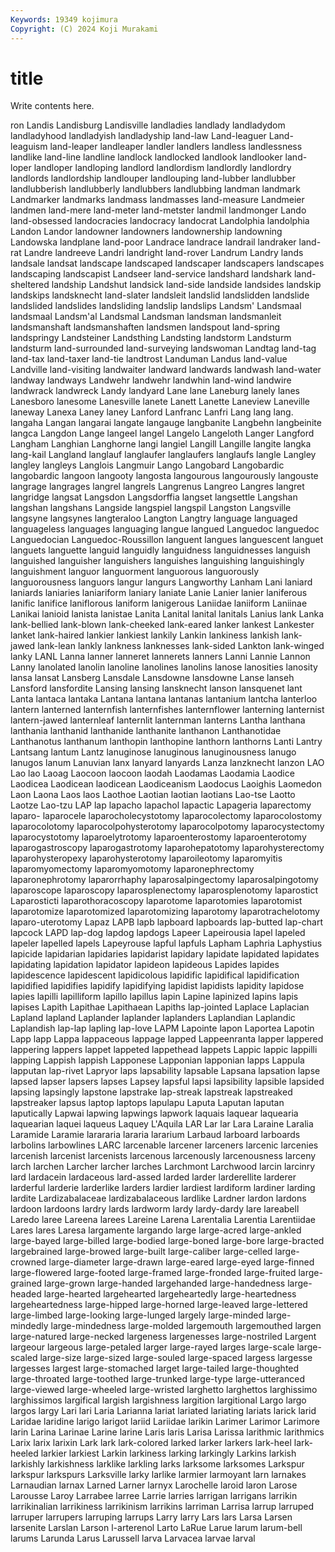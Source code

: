 ```yaml
---
Keywords: 19349 kojimura
Copyright: (C) 2024 Koji Murakami
---
```


# title

Write contents here.



ron
Landis Landisburg Landisville landladies landlady landladydom landladyhood landladyish landladyship land-law
Land-leaguer Land-leaguism land-leaper landleaper landler landlers landless landlessness landlike land-line
landline landlock landlocked landlook landlooker land-loper landloper landloping landlord landlordism
landlordly landlordry landlords landlordship landlouper landlouping land-lubber landlubber landlubberish landlubberly
landlubbers landlubbing landman landmark Landmarker landmarks landmass landmasses land-measure Landmeier
landmen land-mere land-meter land-metster landmil landmonger Lando land-obsessed landocracies landocracy
landocrat Landolphia landolphia Landon Landor landowner landowners landownership landowning Landowska
landplane land-poor Landrace landrace landrail landraker land-rat Landre landreeve Landri
landright land-rover Landrum Landry lands landsale landsat landscape landscaped landscaper
landscapers landscapes landscaping landscapist Landseer land-service landshard landshark land-sheltered landship
Landshut landsick land-side landside landsides landskip landskips landsknecht land-slater landsleit
landslid landslidden landslide landslided landslides landsliding landslip landslips Landsm' Landsmaal
landsmaal Landsm'al Landsmal Landsman landsman landsmanleit landsmanshaft landsmanshaften landsmen landspout
land-spring landspringy Landsteiner Landsthing Landsting landstorm Landsturm landsturm land-surrounded land-surveying
landswoman Landtag land-tag land-tax land-taxer land-tie landtrost Landuman Landus land-value
Landville land-visiting landwaiter landward landwards landwash land-water landway landways Landwehr
landwehr landwhin land-wind landwire landwrack landwreck Landy landyard Lane lane
Laneburg lanely lanes Lanesboro lanesome Lanesville lanete Lanett Lanette Laneview
Laneville laneway Lanexa Laney laney Lanford Lanfranc Lanfri Lang lang
lang. langaha Langan langarai langate langauge langbanite Langbehn langbeinite langca
Langdon Lange langeel langel Langelo Langeloth Langer Langford Langham Langhian
Langhorne langi langiel Langill Langille langite langka lang-kail Langland langlauf
langlaufer langlaufers langlaufs langle Langley langley langleys Langlois Langmuir Lango
Langobard Langobardic langobardic langoon langooty langosta langourous langourously langouste langrage
langrages langrel langrels Langrenus Langreo Langres langret langridge langsat Langsdon
Langsdorffia langset langsettle Langshan langshan langshans Langside langspiel langspil Langston
Langsville langsyne langsynes langteraloo Langton Langtry language languaged languageless languages
languaging langue langued Languedoc languedoc Languedocian Languedoc-Roussillon languent langues languescent
languet languets languette languid languidly languidness languidnesses languish languished languisher
languishers languishes languishing languishingly languishment languor languorment languorous languorously languorousness
languors langur langurs Langworthy Lanham Lani laniard laniards laniaries laniariform
laniary laniate Lanie Lanier lanier laniferous lanific lanifice laniflorous laniform
lanigerous Laniidae laniiform Laniinae Lanikai lanioid lanista lanistae Lanita Lanital
lanital lanitals Lanius lank Lanka lank-bellied lank-blown lank-cheeked lank-eared lanker
lankest Lankester lanket lank-haired lankier lankiest lankily Lankin lankiness lankish
lank-jawed lank-lean lankly lankness lanknesses lank-sided Lankton lank-winged lanky LANL
Lanna lanner lanneret lannerets lanners Lanni Lannie Lannon Lanny lanolated
lanolin lanoline lanolines lanolins lanose lanosities lanosity lansa lansat Lansberg
Lansdale Lansdowne lansdowne Lanse lanseh Lansford lansfordite Lansing lansing lansknecht
lanson lansquenet lant Lanta lantaca lantaka Lantana lantana lantanas lantanium
lantcha lanterloo lantern lanterned lanternfish lanternfishes lanternflower lanterning lanternist lantern-jawed
lanternleaf lanternlit lanternman lanterns Lantha lanthana lanthania lanthanid lanthanide lanthanite
lanthanon Lanthanotidae Lanthanotus lanthanum lanthopin lanthopine lanthorn lanthorns Lanti Lantry
Lantsang lantum Lantz lanuginose lanuginous lanuginousness lanugo lanugos lanum Lanuvian
lanx lanyard lanyards Lanza lanzknecht lanzon LAO Lao lao Laoag
Laocoon laocoon laodah Laodamas Laodamia Laodice Laodicea Laodicean laodicean Laodiceanism
Laodocus Laoighis Laomedon Laon Laona Laos laos Laothoe Laotian laotian
laotians Lao-tse Laotto Laotze Lao-tzu LAP lap lapacho lapachol lapactic
Lapageria laparectomy laparo- laparocele laparocholecystotomy laparocolectomy laparocolostomy laparocolotomy laparocolpohysterotomy laparocolpotomy
laparocystectomy laparocystotomy laparoelytrotomy laparoenterostomy laparoenterotomy laparogastroscopy laparogastrotomy laparohepatotomy laparohysterectomy laparohysteropexy
laparohysterotomy laparoileotomy laparomyitis laparomyomectomy laparomyomotomy laparonephrectomy laparonephrotomy laparorrhaphy laparosalpingectomy laparosalpingotomy
laparoscope laparoscopy laparosplenectomy laparosplenotomy laparostict Laparosticti laparothoracoscopy laparotome laparotomies laparotomist
laparotomize laparotomized laparotomizing laparotomy laparotrachelotomy laparo-uterotomy Lapaz LAPB lapb lapboard
lapboards lap-butted lap-chart lapcock LAPD lap-dog lapdog lapdogs Lapeer Lapeirousia
lapel lapeled lapeler lapelled lapels Lapeyrouse lapful lapfuls Lapham Laphria
Laphystius lapicide lapidarian lapidaries lapidarist lapidary lapidate lapidated lapidates lapidating
lapidation lapidator lapideon lapideous Lapides lapides lapidescence lapidescent lapidicolous lapidific
lapidifical lapidification lapidified lapidifies lapidify lapidifying lapidist lapidists lapidity lapidose
lapies lapilli lapilliform lapillo lapillus lapin Lapine lapinized lapins lapis
lapises Lapith Lapithae Lapithaean Lapiths lap-jointed Laplace Laplacian Lapland lapland
Laplander laplander laplanders Laplandian Laplandic Laplandish lap-lap lapling lap-love LAPM
Lapointe lapon Laportea Lapotin Lapp lapp Lappa lappaceous lappage lapped
Lappeenranta lapper lappered lappering lappers lappet lappeted lappethead lappets Lappic
lappic lappilli lapping Lappish lappish Lapponese Lapponian lapponian lapps Lappula
lapputan lap-rivet Lapryor laps lapsability lapsable Lapsana lapsation lapse lapsed
lapser lapsers lapses Lapsey lapsful lapsi lapsibility lapsible lapsided lapsing
lapsingly lapstone lapstrake lap-streak lapstreak lapstreaked lapstreaker lapsus laptop laptops
lapulapu Laputa Laputan laputan laputically Lapwai lapwing lapwings lapwork laquais
laquear laquearia laquearian laquei laqueus Laquey L'Aquila LAR Lar lar
Lara Laraine Laralia Laramide Laramie larararia lararia lararium Larbaud larboard
larboards larbolins larbowlines LARC larcenable larcener larceners larcenic larcenies larcenish
larcenist larcenists larcenous larcenously larcenousness larceny larch larchen Larcher larcher
larches Larchmont Larchwood larcin larcinry lard lardacein lardaceous lard-assed larded
larder larderellite larderer larderful larderie larderlike larders lardier lardiest lardiform
lardiner larding lardite Lardizabalaceae lardizabalaceous lardlike Lardner lardon lardons lardoon
lardoons lardry lards lardworm lardy lardy-dardy lare lareabell Laredo laree
Lareena larees Lareine Larena Larentalia Larentia Larentiidae Lares lares Laresa
largamente largando large large-acred large-ankled large-bayed large-billed large-bodied large-boned large-bore
large-bracted largebrained large-browed large-built large-caliber large-celled large-crowned large-diameter large-drawn large-eared
large-eyed large-finned large-flowered large-footed large-framed large-fronded large-fruited large-grained large-grown large-handed
largehanded large-handedness large-headed large-hearted largehearted largeheartedly large-heartedness largeheartedness large-hipped large-horned
large-leaved large-lettered large-limbed large-looking large-lunged largely large-minded large-mindedly large-mindedness large-molded
largemouth largemouthed largen large-natured large-necked largeness largenesses large-nostriled Largent largeour
largeous large-petaled larger large-rayed larges large-scale large-scaled large-size large-sized large-souled
large-spaced largess largesse largesses largest large-stomached larget large-tailed large-thoughted large-throated
large-toothed large-trunked large-type large-utteranced large-viewed large-wheeled large-wristed larghetto larghettos larghissimo
larghissimos largifical largish largishness largition largitional Largo largo largos largy
Lari lari Laria Larianna lariat lariated lariating lariats larick larid
Laridae laridine larigo larigot lariid Lariidae larikin Larimer Larimor Larimore
larin Larina Larinae Larine larine Laris laris Larisa Larissa larithmic
larithmics Larix larix larixin Lark lark lark-colored larked larker larkers
lark-heel lark-heeled larkier larkiest Larkin larkiness larking larkingly Larkins larkish
larkishly larkishness larklike larkling larks larksome larksomes Larkspur larkspur larkspurs
Larksville larky larlike larmier larmoyant larn larnakes Larnaudian larnax Larned
Larner larnyx Larochelle laroid laron Larose Larousse Laroy Larrabee larree
Larrie larries larrigan larrigans larrikin larrikinalian larrikiness larrikinism larrikins larriman
Larrisa larrup larruped larruper larrupers larruping larrups Larry larry Lars
lars Larsa Larsen larsenite Larslan Larson l-arterenol Larto LaRue Larue
larum larum-bell larums Larunda Larus Larussell larva Larvacea larvae larval
